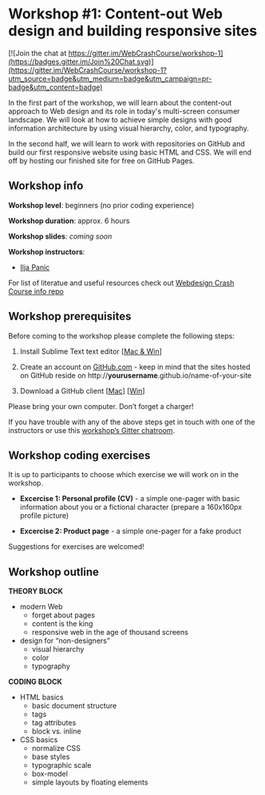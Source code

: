 # Workshop #1: Content-out Web design and building responsive sites

[![Join the chat at https://gitter.im/WebCrashCourse/workshop-1](https://badges.gitter.im/Join%20Chat.svg)](https://gitter.im/WebCrashCourse/workshop-1?utm_source=badge&utm_medium=badge&utm_campaign=pr-badge&utm_content=badge)

In the first part of the workshop, we will learn about the content-out approach to Web design and its role in today's multi-screen consumer landscape. We will look at how to achieve simple designs with good information architecture by using visual hierarchy, color, and typography.

In the second half, we will learn to work with repositories on GitHub and build our first responsive website using basic HTML and CSS. We will end off by hosting our finished site for free on GitHub Pages.


## Workshop info

**Workshop level**: beginners (no prior coding experience)

**Workshop duration**: approx. 6 hours

**Workshop slides**: *coming soon*

**Workshop instructors**:

- [Ilja Panic](http://iljapanic.me)


For list of literatue and useful resources check out [Webdesign Crash Course info repo](https://github.com/WebCrashCourse/info)


## Workshop prerequisites

Before coming to the workshop please complete the following steps:

1. Install Sublime Text text editor [[Mac & Win](http://www.sublimetext.com/3)]

2. Create an account on [GitHub.com](https://github.com/) - keep in mind that the sites hosted on GitHub reside on http://**yourusername**.github.io/name-of-your-site

3. Download a GitHub client [[Mac](https://mac.github.com/)] [[Win](https://windows.github.com/)]

Please bring your own computer. Don’t forget a charger!

If you have trouble with any of the above steps get in touch with one of the instructors or use this [workshop’s Gitter chatroom](https://gitter.im/WebCrashCourse/workshop-1).


## Workshop coding exercises

It is up to participants to choose which exercise we will work on in the workshop.

- **Excercise 1: Personal profile (CV)** - a simple one-pager with basic information about you or a fictional character (prepare a 160x160px profile picture)

- **Excercise 2: Product page** - a simple one-pager for a fake product

Suggestions for exercises are welcomed!


## Workshop outline

**THEORY BLOCK**

- modern Web
	- forget about pages
	- content is the king
	- responsive web in the age of thousand screens
- design for “non-designers”
    - visual hierarchy
    - color
    - typography

**CODING BLOCK**

- HTML basics
    - basic document structure
    - tags
    - tag attributes
    - block vs. inline
- CSS basics
    - normalize CSS
    - base styles
    - typographic scale
    - box-model
    - simple layouts by floating elements







